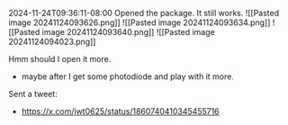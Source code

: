 2024-11-24T09:36:11-08:00
Opened the package. It still works.
![[Pasted image 20241124093626.png]]
![[Pasted image 20241124093634.png]]
![[Pasted image 20241124093640.png]]
![[Pasted image 20241124094023.png]]

Hmm should I open it more.
- maybe after I get some photodiode and play with it more.

Sent a tweet:
- https://x.com/jwt0625/status/1860740410345455716


